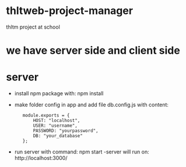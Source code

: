 # thltweb-project-manager
thltm project at school


# we have server side and client side

# server
 - install npm package with: npm install
 - make folder config in app and add file db.config.js with content:
 
          module.exports = {
              HOST: "localhost",
              USER: "username",
              PASSWORD: "yourpassword",
              DB: "your_database"
          };
  - run server with command: npm start
  -server will run on: http://localhost:3000/
 

